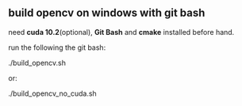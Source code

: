 ## build opencv on windows with git bash

need **cuda 10.2**(optional), **Git Bash** and **cmake** installed before hand.

run the following the git bash:

./build_opencv.sh

or:

./build_opencv_no_cuda.sh
